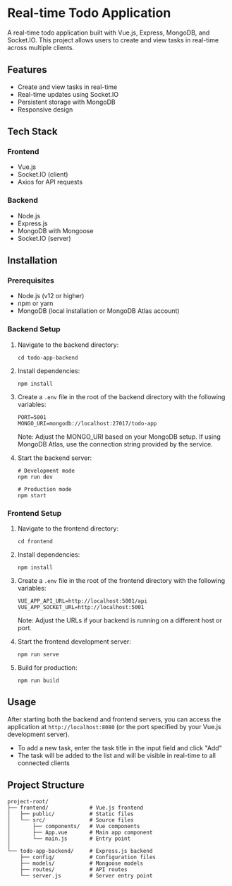 # Real-time Todo Application

A real-time todo application built with Vue.js, Express, MongoDB, and Socket.IO. This project allows users to create and view tasks in real-time across multiple clients.

## Features

- Create and view tasks in real-time
- Real-time updates using Socket.IO
- Persistent storage with MongoDB
- Responsive design

## Tech Stack

### Frontend
- Vue.js
- Socket.IO (client)
- Axios for API requests

### Backend
- Node.js
- Express.js
- MongoDB with Mongoose
- Socket.IO (server)

## Installation

### Prerequisites
- Node.js (v12 or higher)
- npm or yarn
- MongoDB (local installation or MongoDB Atlas account)

### Backend Setup

1. Navigate to the backend directory:
   ```
   cd todo-app-backend
   ```

2. Install dependencies:
   ```
   npm install
   ```

3. Create a `.env` file in the root of the backend directory with the following variables:
   ```
   PORT=5001
   MONGO_URI=mongodb://localhost:27017/todo-app
   ```
   Note: Adjust the MONGO_URI based on your MongoDB setup. If using MongoDB Atlas, use the connection string provided by the service.

4. Start the backend server:
   ```
   # Development mode
   npm run dev
   
   # Production mode
   npm start
   ```

### Frontend Setup

1. Navigate to the frontend directory:
   ```
   cd frontend
   ```

2. Install dependencies:
   ```
   npm install
   ```

3. Create a `.env` file in the root of the frontend directory with the following variables:
   ```
   VUE_APP_API_URL=http://localhost:5001/api
   VUE_APP_SOCKET_URL=http://localhost:5001
   ```
   Note: Adjust the URLs if your backend is running on a different host or port.

4. Start the frontend development server:
   ```
   npm run serve
   ```

5. Build for production:
   ```
   npm run build
   ```

## Usage

After starting both the backend and frontend servers, you can access the application at `http://localhost:8080` (or the port specified by your Vue.js development server).

- To add a new task, enter the task title in the input field and click "Add"
- The task will be added to the list and will be visible in real-time to all connected clients

## Project Structure

```
project-root/
├── frontend/             # Vue.js frontend
│   ├── public/           # Static files
│   └── src/              # Source files
│       ├── components/   # Vue components
│       ├── App.vue       # Main app component
│       └── main.js       # Entry point
│
└── todo-app-backend/     # Express.js backend
    ├── config/           # Configuration files
    ├── models/           # Mongoose models
    ├── routes/           # API routes
    └── server.js         # Server entry point
```

